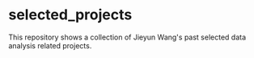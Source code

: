 # selected_projects
This repository shows a collection of Jieyun Wang's past selected data analysis related projects. 
